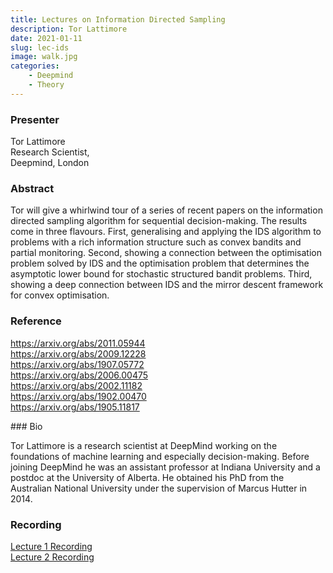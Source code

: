 ```yaml
---
title: Lectures on Information Directed Sampling
description: Tor Lattimore
date: 2021-01-11
slug: lec-ids
image: walk.jpg
categories:
    - Deepmind
    - Theory
---
```


### Presenter
<p>
    Tor Lattimore<br>
    Research Scientist,<br>
    Deepmind, London<br>
</p>

### Abstract
<p>
    Tor will give a whirlwind tour of a series of recent papers on the information directed sampling algorithm for sequential decision-making. The results come in three flavours. First, generalising and applying the IDS algorithm to problems with a rich information structure such as convex bandits and partial monitoring. Second, showing a connection between the optimisation problem solved by IDS and the optimisation problem that determines the asymptotic lower bound for stochastic structured bandit problems. Third, showing a deep connection between IDS and the mirror descent framework for convex optimisation.
</p>

### Reference
<p>
    <a href="url" target="_blank" rel="noopener noreferrer">https://arxiv.org/abs/2011.05944</a><br>
    <a href="url" target="_blank" rel="noopener noreferrer">https://arxiv.org/abs/2009.12228</a><br>
    <a href="url" target="_blank" rel="noopener noreferrer">https://arxiv.org/abs/1907.05772</a><br>
    <a href="url" target="_blank" rel="noopener noreferrer">https://arxiv.org/abs/2006.00475</a><br>
    <a href="url" target="_blank" rel="noopener noreferrer">https://arxiv.org/abs/2002.11182</a><br>
    <a href="url" target="_blank" rel="noopener noreferrer">https://arxiv.org/abs/1902.00470</a><br>
    <a href="url" target="_blank" rel="noopener noreferrer">https://arxiv.org/abs/1905.11817</a><br>
</p>
### Bio
<p>
    Tor Lattimore is a research scientist at DeepMind working on the foundations of machine learning and especially decision-making. Before joining DeepMind he was an assistant professor at Indiana University and a postdoc at the University of Alberta. He obtained his PhD from the Australian National University under the supervision of Marcus Hutter in 2014.
</p>

### Recording
<p>
    <a href="https://stanford.zoom.us/rec/play/sLK9KgHvSbo3j2ccznm0wUj1rU1KWG_9ck0X5SRMcVUpD5iqLckJx_Y8RE93lboxzsAuPBd57iXojZPb.qM74pXvpYsyR1Tq7?continueMode=true&_x_zm_rtaid=1qmp5vKrRK-Cc05aVJxWfQ.1610393820266.44dec0e3d84a783b1da06cb3f008edfc&_x_zm_rhtaid=823" target="_blank" rel="noopener noreferrer">Lecture 1 Recording</a><br>
    <a href="https://stanford.zoom.us/rec/play/a7MMBIP4KJzSG6srg8rCsv0X2pGLUJXIfVRmiqpIAORnY-mN3cY0NKxidbmA-myNzIC2mPcH0I_vdOYp.BGW7u0t-Vw0teSga?startTime=1610560965000&_x_zm_rtaid=omqNQuvITKyU7pBn-xn8xg.1610693976189.6d9c899cb89e2fbd1a709c7cc59bd220&_x_zm_rhtaid=346" target="_blank" rel="noopener noreferrer">Lecture 2 Recording</a><br>
</p>
